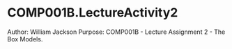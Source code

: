 # COMP001B.LectureActivity2
Author: William Jackson
Purpose: COMP001B - Lecture Assignment 2 - The Box Models.